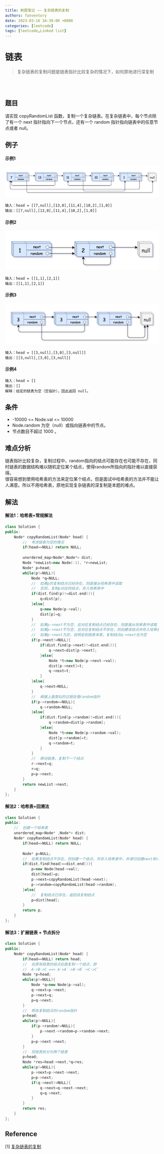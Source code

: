 ```yaml
---
title: 刷题笔记 —— 复杂链表的复制
authors: fanventory
date: 2023-03-16 16:39:00 +0800
categories: [leetcode]
tags: [leetcode,Linked list]
---
```


# 链表
> 复杂链表的复制问题是链表指针比较复杂的情况下，如何原地进行深复制

<br>
<br>

## 题目
请实现 copyRandomList 函数，复制一个复杂链表。在复杂链表中，每个节点除了有一个 next 指针指向下一个节点，还有一个 random 指针指向链表中的任意节点或者 null。

## 例子

#### 示例1
![例子1](image/复杂链表的复制_pic1.png)
```
输入：head = [[7,null],[13,0],[11,4],[10,2],[1,0]]
输出：[[7,null],[13,0],[11,4],[10,2],[1,0]]
```

#### 示例2
![例子2](image/复杂链表的复制_pic2.png)
```
输入：head = [[1,1],[2,1]]
输出：[[1,1],[2,1]]
```

#### 示例3
![例子3](image/复杂链表的复制_pic3.png)
```
输入：head = [[3,null],[3,0],[3,null]]
输出：[[3,null],[3,0],[3,null]]
```

#### 示例4
```
输入：head = []
输出：[]
解释：给定的链表为空（空指针），因此返回 null。
```

## 条件
+ -10000 <= Node.val <= 10000
+ Node.random 为空（null）或指向链表中的节点。
+ 节点数目不超过 1000 。

## 难点分析
链表指针比较复杂，复制过程中，random指向的结点可能存在也可能不存在，同时链表的数据结构难以随机定位某个结点，使得random所指向的指针难以直接获得。  
很容易想到使用哈希表的方法来定位某个结点，但是面试中哈希表的方法并不能让人满意。所以不用哈希表，原地实现复杂链表的深复制是本题的难点。

## 解法

#### 解法1：哈希表+常规解法
```c++
class Solution {
public:
    Node* copyRandomList(Node* head) {
        //  考虑链表为空的情况
        if(head==NULL) return NULL;

        unordered_map<Node*,Node*> dist;
        Node *newList=new Node(-1), *r=newList;
        Node* p=head;
        while(p!=NULL){
            Node *q=NULL;
            //  如果p的复制结点已经存在，则直接从哈希表中读取
            //  否则，复制p对应的结点，存入哈希表中
            if(dist.find(p)!=dist.end()){
                q=dist[p];
            }else{
                q=new Node(p->val);
                dist[p]=q;
            }
            //  如果p->next不为空，且对应复制结点已经存在，则直接从哈希表中读取
            //  如果p->next不为空，且对应复制结点不存在，则创建该结点并存入哈希表中
            //  如果p->next为空，说明走到链表末尾，复制结点q->next也为空
            if(p->next!=NULL){
                if(dist.find(p->next)!=dist.end()){
                    q->next=dist[p->next];
                }else{
                    Node *t=new Node(p->next->val);
                    dist[p->next]=t;
                    q->next=t;
                }
            }else{
                q->next=NULL;
            }
            //  根据上面类似的过程处理random指针
            if(p->random==NULL){
                q->random=NULL;
            }else{
                if(dist.find(p->random)!=dist.end()){
                    q->random=dist[p->random];
                }else{
                    Node *t=new Node(p->random->val);
                    dist[p->random]=t;
                    q->random=t;
                }
            }
            //  移动链表，复制下一个结点
            r->next=q;
            r=q;
            p=p->next;
        }
        return newList->next;
    }
};
```

#### 解法2：哈希表+回溯法
```c++
class Solution {
public:
    //  创建一个哈希表
    unordered_map<Node* ,Node*> dist;
    Node* copyRandomList(Node* head) {
        if(head==NULL) return NULL;

        Node* p=NULL;
        //  如果复制结点不存在，则创建一个结点，并存入哈希表中，并递归创建next和random指向的结点
        if(dist.find(head)==dist.end()){
            p=new Node(head->val);
            dist[head]=p;
            p->next=copyRandomList(head->next);
            p->random=copyRandomList(head->random);
        }else{
            //  复制结点已存在，返回该复制结点
            p=dist[head];
        }
        return p;
    }
};
```

#### 解法3：扩展链表 + 节点拆分
```c++
class Solution {
public:
    Node* copyRandomList(Node* head) {
        if(head==NULL) return head;
        //  在原有链表的结点后面复制一个结点，即
        //  A->B->C ==> A->A`->B->B`->C->C`
        Node *p=head;
        while(p!=NULL){
            Node *q=new Node(p->val);
            q->next=p->next;
            p->next=q;
            p=q->next;
        }
        //  修改复制结点的random指针
        p=head;
        while(p!=NULL){
            if(p->random!=NULL){
                p->next->random=p->random->next;
            }
            p=p->next->next;
        }
        //  将链表拆分为两个链表
        p=head;
        Node *res=head->next,*q=res;
        while(p!=NULL){
            p->next=p->next->next;
            p=p->next;
            if(q->next!=NULL){
                q->next=q->next->next;
                q=q->next;
            }
        }
        return res;
    }
};
```

## Reference
[1] [复杂链表的复制](https://leetcode.cn/problems/fu-za-lian-biao-de-fu-zhi-lcof/)  